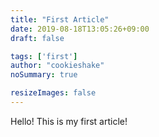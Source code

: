 ```yaml
---
title: "First Article"
date: 2019-08-18T13:05:26+09:00
draft: false

tags: ['first']
author: "cookieshake"
noSummary: true

resizeImages: false
---
```

Hello! This is my first article!